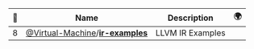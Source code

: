 |:star2: | Name | Description | 🌍|
|---|---|---|---|
|8|[@Virtual-Machine](https://github.com/Virtual-Machine)/[**ir-examples**](https://github.com/Virtual-Machine/ir-examples)|LLVM IR Examples||

